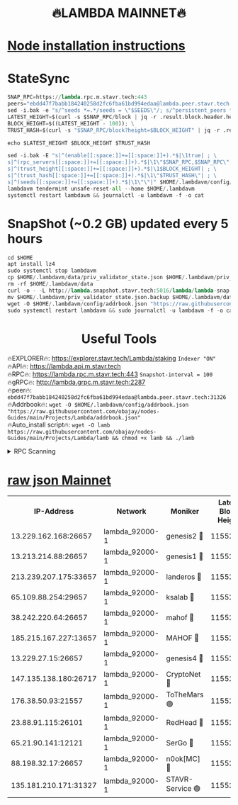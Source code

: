 <h1 align="center"> 🔥LAMBDA MAINNET🔥</h1>


[Node installation instructions](https://github.com/obajay/nodes-Guides/tree/main/Projects/Lambda)
=


# StateSync
```python
SNAP_RPC=https://lambda.rpc.m.stavr.tech:443
peers="ebdd47f7babb184240258d2fc6fba61bd994edaa@lambda.peer.stavr.tech:31326" 
sed -i.bak -e "s/^seeds *=.*/seeds = \"$SEEDS\"/; s/^persistent_peers *=.*/persistent_peers = \"$PEERS\"/" $HOME/.lambdavm/config/config.toml
LATEST_HEIGHT=$(curl -s $SNAP_RPC/block | jq -r .result.block.header.height); \
BLOCK_HEIGHT=$((LATEST_HEIGHT - 100)); \
TRUST_HASH=$(curl -s "$SNAP_RPC/block?height=$BLOCK_HEIGHT" | jq -r .result.block_id.hash)

echo $LATEST_HEIGHT $BLOCK_HEIGHT $TRUST_HASH

sed -i.bak -E "s|^(enable[[:space:]]+=[[:space:]]+).*$|\1true| ; \
s|^(rpc_servers[[:space:]]+=[[:space:]]+).*$|\1\"$SNAP_RPC,$SNAP_RPC\"| ; \
s|^(trust_height[[:space:]]+=[[:space:]]+).*$|\1$BLOCK_HEIGHT| ; \
s|^(trust_hash[[:space:]]+=[[:space:]]+).*$|\1\"$TRUST_HASH\"| ; \
s|^(seeds[[:space:]]+=[[:space:]]+).*$|\1\"\"|" $HOME/.lambdavm/config/config.toml
lambdavm tendermint unsafe-reset-all --home $HOME/.lambdavm
systemctl restart lambdavm && journalctl -u lambdavm -f -o cat

```
# SnapShot (~0.2 GB) updated every 5 hours
```python
cd $HOME
apt install lz4
sudo systemctl stop lambdavm
cp $HOME/.lambdavm/data/priv_validator_state.json $HOME/.lambdavm/priv_validator_state.json.backup
rm -rf $HOME/.lambdavm/data
curl -o - -L http://lambda.snapshot.stavr.tech:5016/lambda/lambda-snap.tar.lz4 | lz4 -c -d - | tar -x -C $HOME/.lambdavm --strip-components 2
mv $HOME/.lambdavm/priv_validator_state.json.backup $HOME/.lambdavm/data/priv_validator_state.json
wget -O $HOME/.lambdavm/config/addrbook.json "https://raw.githubusercontent.com/obajay/nodes-Guides/main/Projects/Lambda/addrbook.json"
sudo systemctl restart lambdavm && sudo journalctl -u lambdavm -f -o cat
```
 <h1 align="center"> Useful Tools</h1>

🔥EXPLORER🔥:      https://explorer.stavr.tech/Lambda/staking	        `Indexer "ON"` \
🔥API🔥: 			 		 https://lambda.api.m.stavr.tech \
🔥RPC🔥:           https://lambda.rpc.m.stavr.tech:443	              `Snapshot-interval = 100` \
🔥gRPC🔥:          http://lambda.grpc.m.stavr.tech:2287 \
🔥peer🔥:					 `ebdd47f7babb184240258d2fc6fba61bd994edaa@lambda.peer.stavr.tech:31326` \
🔥Addrbook🔥:    ```wget -O $HOME/.lambdavm/config/addrbook.json "https://raw.githubusercontent.com/obajay/nodes-Guides/main/Projects/Lambda/addrbook.json"``` \
🔥Auto_install script🔥: ```wget -O lamb https://raw.githubusercontent.com/obajay/nodes-Guides/main/Projects/Lambda/lamb && chmod +x lamb && ./lamb```


<details>
<summary>RPC Scanning</summary>

<h2 align="center"> We scan nodes in real time every 4 hours. And we provide the final result of RPC endpoints.
We cannot influence the operation of these nodes in any way. </h2>


```python
If Voting Power is higher than 0 --> then the Node is a validator of the network and may be subject to attack and be a potential threat to the chain.
```
```python
We marked such validators with a red symbol
```

</details>

[raw json Mainnet](https://rpc-check.lambm.stavr.tech/lambm/rpc-lambm-result.json)
=


<table><tr><th>IP-Address</th><th>Network</th><th>Moniker</th><th>Latest Block Height</th><th>Earliest Block Height</th><th>Catching Up</th><th>Tx Index</th><th>Voting Power</th><th>Scan Time</th></tr><tr><td>13.229.162.168:26657</td><td>lambda_92000-1</td><td>genesis2 🔴</td><td>11552297</td><td>1</td><td>False</td><td>on</td><td>16878690</td><td>2024-02-05T07:20:56.691410380UTC</td></tr><tr><td>13.213.214.88:26657</td><td>lambda_92000-1</td><td>genesis1 🔴</td><td>11552298</td><td>1</td><td>False</td><td>on</td><td>107835</td><td>2024-02-05T07:21:01.600366024UTC</td></tr><tr><td>213.239.207.175:33657</td><td>lambda_92000-1</td><td>landeros 🔴</td><td>11552295</td><td>8136001</td><td>False</td><td>off</td><td>1429155</td><td>2024-02-05T07:20:51.094029570UTC</td></tr><tr><td>65.109.88.254:29657</td><td>lambda_92000-1</td><td>ksalab 🔴</td><td>11552298</td><td>8715001</td><td>False</td><td>on</td><td>510465</td><td>2024-02-05T07:21:04.851741924UTC</td></tr><tr><td>38.242.220.64:26657</td><td>lambda_92000-1</td><td>mahof 🔴</td><td>11552293</td><td>10131001</td><td>False</td><td>off</td><td>770350</td><td>2024-02-05T07:20:44.620065527UTC</td></tr><tr><td>185.215.167.227:13657</td><td>lambda_92000-1</td><td>MAHOF 🔴</td><td>11552298</td><td>10134001</td><td>False</td><td>on</td><td>2051510</td><td>2024-02-05T07:21:00.298592766UTC</td></tr><tr><td>13.229.27.15:26657</td><td>lambda_92000-1</td><td>genesis4 🔴</td><td>11552298</td><td>11043001</td><td>False</td><td>on</td><td>9665448</td><td>2024-02-05T07:20:59.973052330UTC</td></tr><tr><td>147.135.138.180:26717</td><td>lambda_92000-1</td><td>CryptoNet 🔴</td><td>11552298</td><td>11383001</td><td>False</td><td>off</td><td>768618</td><td>2024-02-05T07:21:01.969170938UTC</td></tr><tr><td>176.38.50.93:21557</td><td>lambda_92000-1</td><td>ToTheMars 🟢</td><td>11552299</td><td>11395001</td><td>False</td><td>on</td><td>0</td><td>2024-02-05T07:21:07.469943634UTC</td></tr><tr><td>23.88.91.115:26101</td><td>lambda_92000-1</td><td>RedHead 🔴</td><td>11552295</td><td>11452295</td><td>False</td><td>off</td><td>553202</td><td>2024-02-05T07:20:51.371180060UTC</td></tr><tr><td>65.21.90.141:12121</td><td>lambda_92000-1</td><td>SerGo 🔴</td><td>11552299</td><td>11452299</td><td>False</td><td>off</td><td>10612041</td><td>2024-02-05T07:21:07.811322266UTC</td></tr><tr><td>88.198.32.17:26657</td><td>lambda_92000-1</td><td>n0ok[MC] 🔴</td><td>11552301</td><td>11452301</td><td>False</td><td>off</td><td>1578630</td><td>2024-02-05T07:21:10.808942248UTC</td></tr><tr><td>135.181.210.171:31327</td><td>lambda_92000-1</td><td>STAVR-Service 🟢</td><td>11552298</td><td>11548501</td><td>False</td><td>on</td><td>0</td><td>2024-02-05T07:21:04.425784683UTC</td></tr></table>
